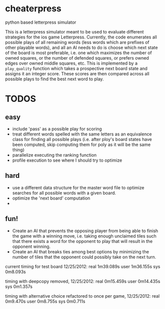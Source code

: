 cheaterpress
============

python based letterpress simulator

This is a letterpress simulator meant to be used to evaluate different
strategies for the ios game Letterpress. Currently, the code enumerates all
possible plays of all remaining words (less words which are prefixes of other
playable words), and all an AI needs to do is choose which next state of the
board is most preferable, i.e. one which maximizes the number of owned squares,
or the number of defended squares, or prefers owned edges over owned middle
squares, etc. This is implemented by a `play_quality` function which takes a
prospective next board state and assigns it an integer score. These scores are
then compared across all possible plays to find the best next word to play.



TODOS
=====

easy
----
* include 'pass' as a possible play for scoring
* treat different words spelled with the same letters as an equivalence class
  for finding all possible plays (i.e. after ploy's board states have been
  computed, skip computing them for poly as it will be the same thing)
* parallelize executing the ranking function
* profile execution to see where I should try to optimize

hard
----
* use a different data structure for the master word file to optimize searches
  for all possible words with a given board.
* optimize the 'next board' computation
* 

fun!
----
* Create an AI that prevents the opposing player from being able to finish the
  game with a winning move, i.e. taking enough unclaimed tiles such that there
  exists a word for the opponent to play that will result in the opponent
  winning.
* Create an AI that breaks ties among best options by minimizing the number of
  tiles that the opponent could possibly take on the next turn.




current timing for test board 12/25/2012:
real  1m39.089s
user  1m36.155s
sys 0m8.093s

timing with deepcopy removed, 12/25/2012:
real  0m15.459s
user  0m14.435s
sys 0m1.357s

timing with alternative choice refactored to once per game, 12/25/2012:
real  0m9.470s
user  0m8.755s
sys 0m0.711s
